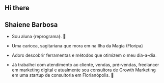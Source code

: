 ## Hi there

## Shaiene Barbosa

- Sou aluna {reprograma}. :punch:

- Uma carioca, sagitariana que mora em na Ilha da Magia (Floripa)

- Adoro descobrir ferramentas e métodos que otimizem o meu dia-a-dia.

- Já trabalhei com atendimento ao cliente, vendas, pré-vendas, freelancer em marketing digital e atualmente sou consultora de Growth Marketing em uma startup de consultoria em Florianópolis. :rocket:

